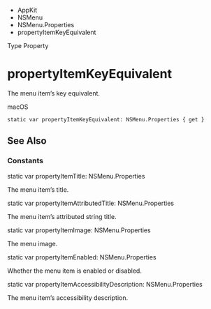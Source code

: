 

- AppKit
- NSMenu
- NSMenu.Properties
-  propertyItemKeyEquivalent 

Type Property

# propertyItemKeyEquivalent

The menu item’s key equivalent.

macOS

``` source
static var propertyItemKeyEquivalent: NSMenu.Properties { get }
```

## See Also

### Constants

static var propertyItemTitle: NSMenu.Properties

The menu item’s title.

static var propertyItemAttributedTitle: NSMenu.Properties

The menu item’s attributed string title.

static var propertyItemImage: NSMenu.Properties

The menu image.

static var propertyItemEnabled: NSMenu.Properties

Whether the menu item is enabled or disabled.

static var propertyItemAccessibilityDescription: NSMenu.Properties

The menu item’s accessibility description.

